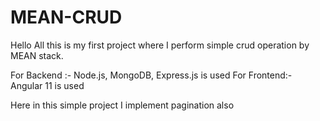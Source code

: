 # MEAN-CRUD

Hello All this is my first project where I perform simple crud operation by MEAN stack.

For Backend :- Node.js, MongoDB, Express.js is used
For Frontend:- Angular 11 is used

Here in this simple project I implement pagination also
